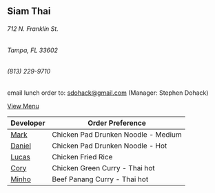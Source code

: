 ## Siam Thai
###### 712 N. Franklin St.
###### Tampa, FL 33602
###### (813) 229-9710

email lunch order to: sdohack@gmail.com
(Manager: Stephen Dohack)

[View Menu](http://www.si-am-thairestaurant.com/lunch-menu/)



Developer                                           | Order Preference
----------------------------------------------------|---------------------
[Mark](http://github.com/mark-smithtb)              | Chicken Pad Drunken Noodle - Medium
[Daniel](https://github.come/dtartaglia)            | Chicken Pad Drunken Noodle - Hot
[Lucas](https://github.com/)                        | Chicken Fried Rice
[Cory](https://github.com/khaladin)                 | Chicken Green Curry - Thai hot
[Minho](https://github.com/minhochoi)               | Beef Panang Curry - Thai hot
